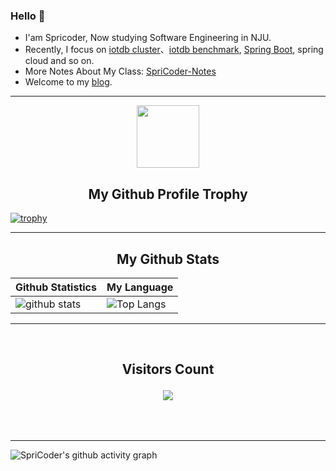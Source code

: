 ### Hello 👋
- I'am Spricoder, Now studying Software Engineering in NJU.
- Recently, I focus on [iotdb cluster](https://github.com/apache/iotdb)、[iotdb benchmark](https://github.com/thulab/iotdb-benchmark), [Spring Boot](https://github.com/SpriCoder/Tec-Be/blob/main/Spring%20Boot/Summary-Spring%20Boot%E6%8E%A8%E8%8D%90%E9%98%85%E8%AF%BB.md), spring cloud and so on.
- More Notes About My Class: [SpriCoder-Notes](https://github.com/SpriCoder/SpriCoder-Notes)
- Welcome to my [blog](https://SpriCoder.github.io/).

<hr>

<p align="center">
  <img width="100" src="https://user-images.githubusercontent.com/6661165/91657958-61b4fd00-eb00-11ea-9def-dc7ef5367e34.png" />  
  <h2 align="center">My Github Profile Trophy</h2>
</p>

[![trophy](https://github-profile-trophy.vercel.app/?username=SpriCoder&margin-w=40&margin-h=40)](https://github.com/SpriCoder)

<hr>

<!-- START NEW SECTION -->
<p align="center">
 <h2 align="center">My Github Stats</h2>

| Github Statistics                                                                                           | My Language                                                                                                                 |
| ----------------------------------------------------------------------------------------------------------- | --------------------------------------------------------------------------------------------------------------------------- |
| ![github stats](https://github-readme-stats.vercel.app/api?username=SpriCoder&show_icons=true) | ![Top Langs](https://github-readme-stats.vercel.app/api/top-langs/?username=SpriCoder&hide=TeX&layout=compact) |

<hr>

<div align="center">
<br><h2 align="centre"><b>Visitors Count</b></p>  
<p align="center"><img align="center" src="https://profile-counter.glitch.me/{SpriCoder}/count.svg" /></p> 
<br></div>

<hr>

![SpriCoder's github activity graph](https://activity-graph.herokuapp.com/graph?username=SpriCoder&bg_color=ffffff&color=708090&line=00bfff&point=24292e&area_color=87cefa&area=true&hide_border=true)

